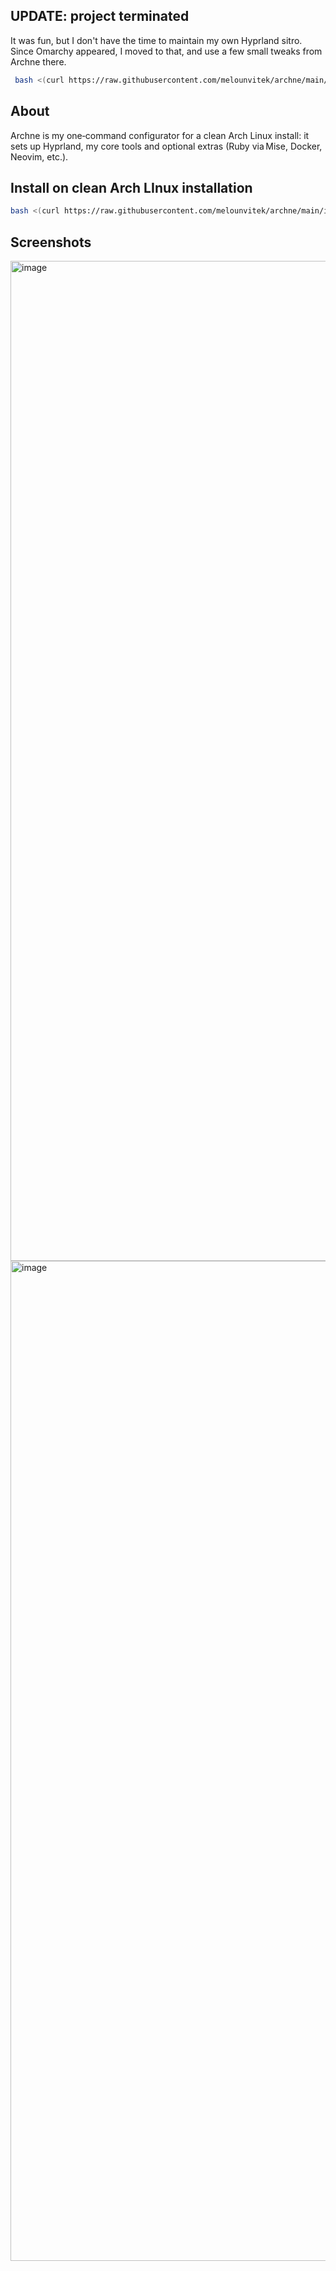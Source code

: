 ## UPDATE: project terminated
It was fun, but I don't have the time to maintain my own Hyprland sitro. Since Omarchy appeared, I moved to that, and use a few small tweaks from Archne there.

```bash
 bash <(curl https://raw.githubusercontent.com/melounvitek/archne/main/omarchy_install.sh)
```

## About
Archne is my one‑command configurator for a clean Arch Linux install: it sets up Hyprland, my core tools and optional extras (Ruby via Mise, Docker, Neovim, etc.).

## Install on clean Arch LInux installation
```bash
bash <(curl https://raw.githubusercontent.com/melounvitek/archne/main/install.sh)
```

## Screenshots
<img width="2558" height="1600" alt="image" src="https://github.com/user-attachments/assets/2a721846-1954-46bf-a118-ca8073874192" />
<img width="2558" height="1600" alt="image" src="https://github.com/user-attachments/assets/07fe273a-218e-4196-86e8-ad23d6e8cd13" />
